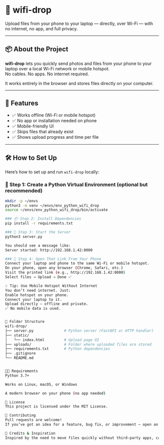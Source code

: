 # 📡 wifi-drop

Upload files from your phone to your laptop — directly, over Wi-Fi — with no internet, no app, and full privacy.

---

## 📦 About the Project

**wifi-drop** lets you quickly send photos and files from your phone to your laptop over a local Wi-Fi network or mobile hotspot.  
No cables. No apps. No internet required.

It works entirely in the browser and stores files directly on your computer.

---

## 🚀 Features

- ✅ Works offline (Wi-Fi or mobile hotspot)  
- ✅ No app or installation needed on phone  
- ✅ Mobile-friendly UI  
- ✅ Skips files that already exist  
- ✅ Shows upload progress and time per file

---

## 🛠️ How to Set Up

Here’s how to set up and run `wifi-drop` locally:

### 📁 Step 1: Create a Python Virtual Environment (optional but recommended)

```bash
mkdir -p ~/envs
python3 -m venv ~/envs/env_python_wifi_drop
source ~/envs/env_python_wifi_drop/bin/activate

### 📦 Step 2: Install Dependencies
pip install -r requirements.txt

### 🚀 Step 3: Start the Server
python3 server.py

You should see a message like:
Server started: http://192.168.1.42:8000

### 📱 Step 4: Open That Link From Your Phone
Connect your laptop and phone to the same Wi-Fi or mobile hotspot.
On your phone, open any browser (Chrome, Safari, etc.)
Visit the printed link (e.g., http://192.168.1.42:8000)
Select files → Upload → Done ✅

💡 Tip: Use Mobile Hotspot Without Internet
You don’t need internet. Just:
Enable hotspot on your phone.
Connect your laptop to it.
Upload directly — offline and private.
✅ No mobile data is used.


📁 Folder Structure
wifi-drop/
├── server.py              # Python server (FastAPI or HTTP handler)
├── static/
│   └── index.html         # Upload page UI
├── uploads/               # Folder where uploaded files are stored
├── requirements.txt       # Python dependencies
├── .gitignore
└── README.md


👨‍💻 Requirements
Python 3.7+

Works on Linux, macOS, or Windows

A modern browser on your phone (no app needed)

📄 License
This project is licensed under the MIT License.

🤝 Contributing
Pull requests are welcome!
If you’ve got an idea for a feature, bug fix, or improvement — open an issue or submit a PR.

💬 Credits & Inspiration
Inspired by the need to move files quickly without third-party apps, cables, or internet.
